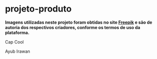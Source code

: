 # projeto-produto

**Imagens utilizadas neste projeto foram obtidas no site [Freepik](https://www.freepik.com) e são de autoria dos respectivos criadores, conforme os termos de uso da plataforma.**

Cap Cool


Ayub Irawan
